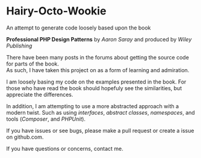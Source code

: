 Hairy-Octo-Wookie
=================

An attempt to generate code loosely based upon the book

**Professional PHP Design Patterns** by *Aaron Saray* and produced by *Wiley Publishing*
  
There have been many posts in the forums about getting the source code for parts of the book.  
As such, I have taken this project on as a form of learning and admiration.
  
I am loosely basing my code on the examples presented in the book.  For those who
have read the book should hopefuly see the similarities, but appreciate the differences.

In addition, I am attempting to use a more abstracted approach with a modern twist.
Such as using *interfaces*, *abstract classes*, *namespaces*, and tools (*Composer*, and *PHPUnit*).
  
If you have issues or see bugs, please make a pull request or create a issue on github.com.
  
If you have questions or concerns, contact me.
